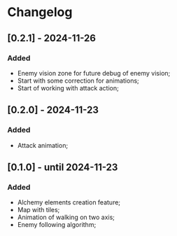 # Changelog


## [0.2.1] - 2024-11-26

### Added
- Enemy vision zone for future debug of enemy vision;
- Start with some correction for animations;
- Start of working with attack action;

## [0.2.0] - 2024-11-23

### Added
- Attack animation;

## [0.1.0] - until 2024-11-23

### Added
- Alchemy elements creation feature;
- Map with tiles;
- Animation of walking on two axis;
- Enemy following algorithm;

